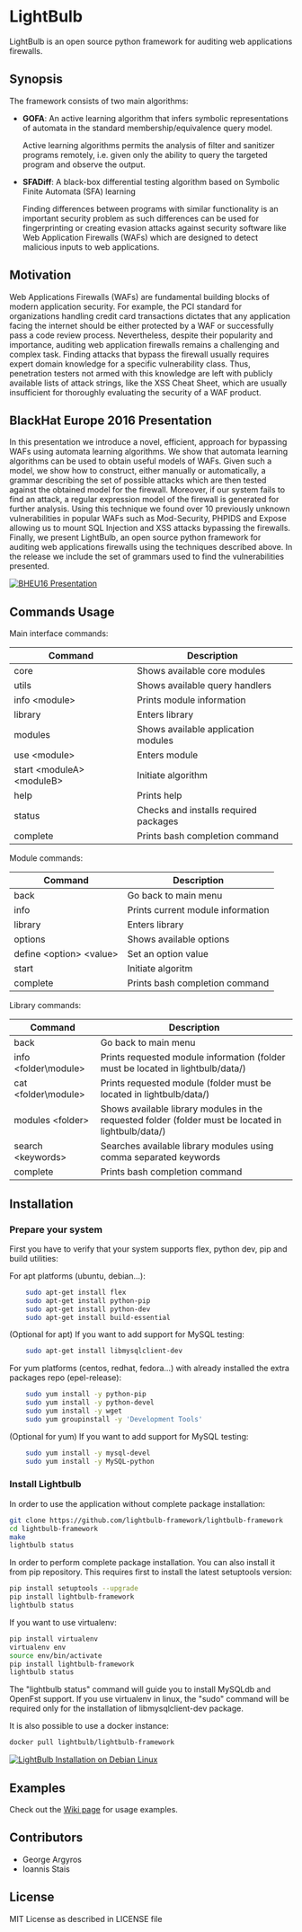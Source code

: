 # LightBulb
LightBulb is an open source python framework for auditing web applications firewalls.

## Synopsis

The framework consists of two main algorithms:

* **GOFA**: An active learning algorithm that infers symbolic representations of automata in the standard membership/equivalence query model.
 
    Active learning algorithms permits the analysis of filter and sanitizer programs remotely, i.e. given only the ability to query the targeted program and observe the output.

* **SFADiff**: A black-box differential testing algorithm based on Symbolic Finite Automata (SFA) learning

    Finding differences between programs with similar functionality is an important security problem as such differences can be used for fingerprinting or creating evasion attacks against security software like Web Application Firewalls (WAFs) which are designed to detect malicious inputs to web applications.

## Motivation

Web Applications Firewalls (WAFs) are fundamental building blocks of modern application security. For example, the PCI standard for organizations handling credit card transactions dictates that any application facing the internet should be either protected by a WAF or successfully pass a code review process. Nevertheless, despite their popularity and importance, auditing web application firewalls remains a challenging and complex task. Finding attacks that bypass the firewall usually requires expert domain knowledge for a specific vulnerability class. Thus, penetration testers not armed with this knowledge are left with publicly available lists of attack strings, like the XSS Cheat Sheet, which are usually insufficient for thoroughly evaluating the security of a WAF product.

## BlackHat Europe 2016 Presentation

In this presentation we introduce a novel, efficient, approach for bypassing WAFs using automata learning algorithms. We show that automata learning algorithms can be used to obtain useful models of WAFs. Given such a model, we show how to construct, either manually or automatically, a grammar describing the set of possible attacks which are then tested against the obtained model for the firewall. Moreover, if our system fails to find an attack, a regular expression model of the firewall is generated for further analysis. Using this technique we found over 10 previously unknown vulnerabilities in popular WAFs such as Mod-Security, PHPIDS and Expose allowing us to mount SQL Injection and XSS attacks bypassing the firewalls. Finally, we present LightBulb, an open source python framework for auditing web applications firewalls using the techniques described above. In the release we include the set of grammars used to find the vulnerabilities presented.

[![BHEU16 Presentation](http://image.slidesharecdn.com/anotherbrick-161109104820/85/another-brick-off-the-wall-deconstructing-web-application-firewalls-using-automata-learning-1-320.jpg)](http://www.slideshare.net/einstais/another-brick-off-the-wall-deconstructing-web-application-firewalls-using-automata-learning)

## Commands Usage

Main interface commands:
 
 Command       | Description                           
 ------------- | ------------------------------------- 
 core          | Shows available core modules 
 utils         | Shows available query handlers 
 info  \<module\>  | Prints module information             
 library       | Enters library                       
 modules       | Shows available application modules  
 use \<module\>    | Enters module  
 start \<moduleA\> \<moduleB\>    | Initiate algorithm
 help          | Prints help                  
 status        | Checks and installs required packages                  
 complete      | Prints bash completion command        

Module commands:
 
 Command       | Description                           
 ------------- | ------------------------------------- 
 back          | Go back to main menu         
 info          | Prints  current module information             
 library       | Enters library                       
 options       | Shows available options
 define \<option\>  \<value\>   | Set an option value
 start         | Initiate algoritm   
 complete      | Prints bash completion command    

Library commands:

 Command       | Description                           
 ------------- | ------------------------------------- 
 back          | Go back to main menu     
 info \<folder\\module\>  | Prints requested module information (folder must be located in lightbulb/data/)
 cat \<folder\\module\>  | Prints requested module  (folder must be located in lightbulb/data/)
 modules  \<folder\>     | Shows available library modules in the requested folder (folder must be located in lightbulb/data/)
 search  \<keywords\>    | Searches available library modules using comma separated keywords
 complete      | Prints bash completion command    

## Installation

### Prepare your system

First you have to verify that your system supports flex, python dev, pip and build utilities:

For apt platforms (ubuntu, debian...):
```bash	
    sudo apt-get install flex
	sudo apt-get install python-pip
	sudo apt-get install python-dev
	sudo apt-get install build-essential
```

(Optional for apt) If you want to add support for MySQL testing: 
```bash	
    sudo apt-get install libmysqlclient-dev
```

For yum platforms (centos, redhat, fedora...) with already installed the extra packages repo (epel-release):
```bash
	sudo yum install -y python-pip
	sudo yum install -y python-devel
	sudo yum install -y wget
	sudo yum groupinstall -y 'Development Tools'
```

(Optional for yum) If you want to add support for MySQL testing: 
```bash
	sudo yum install -y mysql-devel 
	sudo yum install -y MySQL-python
```

### Install Lightbulb

In order to use the application without complete package installation:

```bash
git clone https://github.com/lightbulb-framework/lightbulb-framework
cd lightbulb-framework
make
lightbulb status
```

In order to perform complete package installation. You can also install it from pip repository. This requires first to install the latest setuptools version:

```bash
pip install setuptools --upgrade
pip install lightbulb-framework
lightbulb status
```

If you want to use virtualenv:

```bash
pip install virtualenv
virtualenv env
source env/bin/activate
pip install lightbulb-framework
lightbulb status
```

The "lightbulb status" command will guide you to install MySQLdb and OpenFst support. If you use virtualenv in linux, the "sudo" command will be required only for the installation of libmysqlclient-dev package.

It is also possible to use a docker instance:

```bash
docker pull lightbulb/lightbulb-framework
```

[![LightBulb Installation on Debian Linux](https://j.gifs.com/O75xWL.gif)](https://www.youtube.com/watch?v=jjw32Jc744g)


## Examples

Check out the [Wiki page](https://github.com/lightbulb-framework/lightbulb-framework/wiki) for usage examples.

## Contributors

* George Argyros
* Ioannis Stais

## License

MIT License as described in LICENSE file